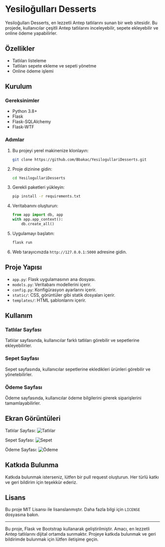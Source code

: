 # Yesiloğulları Desserts

Yesiloğulları Desserts, en lezzetli Antep tatlılarını sunan bir web sitesidir. Bu projede, kullanıcılar çeşitli Antep tatlılarını inceleyebilir, sepete ekleyebilir ve online ödeme yapabilirler.

## Özellikler

- Tatlıları listeleme
- Tatlıları sepete ekleme ve sepeti yönetme
- Online ödeme işlemi

## Kurulum

### Gereksinimler

- Python 3.8+
- Flask
- Flask-SQLAlchemy
- Flask-WTF

### Adımlar

1. Bu projeyi yerel makinenize klonlayın:

    ```bash
    git clone https://github.com/Bbakac/YesilogullariDesserts.git
    ```

2. Proje dizinine gidin:

    ```bash
    cd YesilogullariDesserts
    ```

3. Gerekli paketleri yükleyin:

    ```bash
    pip install -r requirements.txt
    ```

4. Veritabanını oluşturun:

    ```python
    from app import db, app
    with app.app_context():
        db.create_all()
    ```

5. Uygulamayı başlatın:

    ```bash
    flask run
    ```

6. Web tarayıcınızda `http://127.0.0.1:5000` adresine gidin.

## Proje Yapısı

- `app.py`: Flask uygulamasının ana dosyası.
- `models.py`: Veritabanı modellerini içerir.
- `config.py`: Konfigürasyon ayarlarını içerir.
- `static/`: CSS, görüntüler gibi statik dosyaları içerir.
- `templates/`: HTML şablonlarını içerir.

## Kullanım

### Tatlılar Sayfası

Tatlılar sayfasında, kullanıcılar farklı tatlıları görebilir ve sepetlerine ekleyebilirler.

### Sepet Sayfası

Sepet sayfasında, kullanıcılar sepetlerine ekledikleri ürünleri görebilir ve yönetebilirler.

### Ödeme Sayfası

Ödeme sayfasında, kullanıcılar ödeme bilgilerini girerek siparişlerini tamamlayabilirler.

## Ekran Görüntüleri

Tatlılar Sayfası:
![Tatlılar](static/tatlilar.png)

Sepet Sayfası:
![Sepet](static/sepet.png)

Ödeme Sayfası:
![Ödeme](static/odeme.png)

## Katkıda Bulunma

Katkıda bulunmak isterseniz, lütfen bir pull request oluşturun. Her türlü katkı ve geri bildirim için teşekkür ederiz.

## Lisans

Bu proje MIT Lisansı ile lisanslanmıştır. Daha fazla bilgi için `LICENSE` dosyasına bakın.

---

Bu proje, Flask ve Bootstrap kullanarak geliştirilmiştir. Amacı, en lezzetli Antep tatlılarını dijital ortamda sunmaktır. Projeye katkıda bulunmak ve geri bildirimde bulunmak için lütfen iletişime geçin.
